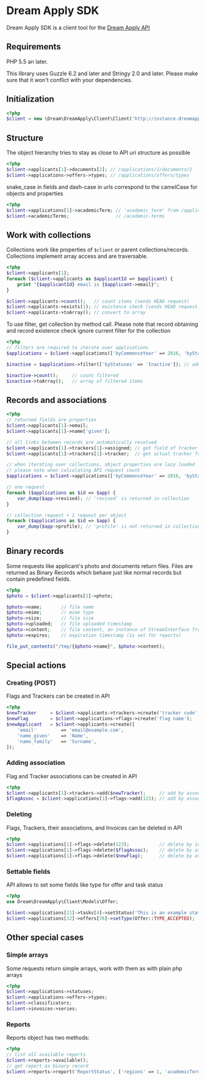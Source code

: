 # Dream Apply SDK

Dream Apply SDK is a client tool for the [Dream Apply API](http://docs.dreamgroup.info/doku.php?id=api:manual)

## Requirements

PHP 5.5 an later. 

This library uses Guzzle 6.2 and later and Stringy 2.0 and later. Please make sure
that it won't conflict with your dependencies.

## Initialization

```php
<?php
$client = new \Dream\DreamApply\Client\Client('http://instance.dreamapply.com/api/', 'abcdefghijklmnopqrstuvwxyz123456');
```

## Structure

The object hierarchy tries to stay as close to API uri structure as possible

```php
<?php
$client->applicants[1]->documents[2]; // /applications/1/documents/2
$client->applications->offers->types; // /applications/offers/types
```

snake_case in fields and dash-case in urls correspond to the camelCase for objects and properties

```php
<?php
$client->applications[1]->academicTerm; // 'academic_term' from /applications/1
$client->academicTerms;                 // /academic-terms
```

## Work with collections

Collections work like properties of ```$client``` or parent collections/records. Collections implement
array access and are traversable.

```php
<?php
$client->applicants[1];
foreach ($client->applicants as $applicantId => $applicant) {
    print "{$applicantId} email is {$applicant->email}";
}

$client->applicants->count();   // count items (sends HEAD request)
$client->applicants->exists(1); // existence check (sends HEAD request)
$client->applicants->toArray(); // convert to array
```

To use filter, get collection by method call. Please note that record obtaining and
record existence check ignore current filter for the collection

```php
<?php
// filters are required to iterate over applications
$applications = $client->applications(['byCommenceYear' => 2016, 'byStatuses' => 'Submitted']);

$inactive = $applications->filter(['byStatuses' => 'Inactive']); // add or override conditions in filter

$inactive->count();     // count filtered
$inactive->toArray();   // array of filtered items
```

## Records and associations

```php
<?php
// returned fields are properties 
$client->applicants[1]->email;
$client->applicants[1]->name['given'];

// all links between records are automatically resolved
$client->applicants[1]->trackers[1]->assigned; // get field of tracker association
$client->applicants[1]->trackers[1]->tracker;  // get actual tracker from association

// when iterating over collections, object properties are lazy loaded
// please note when calculating API request count
$applications = $client->applications(['byCommenceYear' => 2016, 'byStatuses' => 'Submitted']);

// one request
foreach ($applications as $id => $app) {
    var_dump($app->revised); // 'revised' is returned in collection
}

// collection request + 1 request per object
foreach ($applications as $id => $app) {
    var_dump($app->profile); // 'profile' is not returned in collection, we have to request it
}
```

## Binary records

Some requests like applicant's photo and documents return files. Files are returned as Binary Records
which behave just like normal records but contain predefined fields.

```php
<?php
$photo = $client->applicants[1]->photo;

$photo->name;       // file name
$photo->mime;       // mime type
$photo->size;       // file size
$photo->uploaded;   // file uploaded timestamp
$photo->content;    // file content, an instance of StreamInterface from PSR-7
$photo->expires;    // expiration timestamp (is set for reports)

file_put_contents("/tmp/{$photo->name}", $photo->content);
```

## Special actions

### Creating (POST)

Flags and Trackers can be created in API

```php
<?php
$newTracker     = $client->applicants->trackers->create('tracker code', 'notes');
$newFlag        = $client->applications->flags->create('flag name');
$newApplicant   = $client->applicants->create([
    'email'         => 'email@example.com',
    'name_given'    => 'Name',
    'name_family'   => 'Surname',
]);
```

### Adding association

Flag and Tracker associations can be created in API

```php
<?php
$client->applicants[1]->trackers->add($newTracker);     // add by associated object
$flagAssoc = $client->applications[1]->flags->add(123); // add by associated object id, get assoc instance
```

### Deleting

Flags, Trackers, their associations, and Invoices can be deleted in API

```php
<?php
$client->applications[1]->flags->delete(123);           // delete by id
$client->applications[1]->flags->delete($flagAssoc);    // delete by association object
$client->applications[1]->flags->delete($newFlag);      // delete by associated record
```

### Settable fields

API allows to set some fields like type for offer and task status

```php
<?php
use Dream\DreamApply\Client\Models\Offer;

$client->applications[21]->tasks[4]->setStatus('This is an example status of a task.');
$client->applications[32]->offers[76]->setType(Offer::TYPE_ACCEPTED);
```

## Other special cases

### Simple arrays

Some requests return simple arrays, work with them as with plain php arrays

```php
<?php
$client->applications->statuses;
$client->applications->offers->types;
$client->classificators;
$client->invoices->series;
```

### Reports

Reports object has two methods:

```php
<?php
// list all available reports
$client->reports->available();
// get report as binary record
$client->reports->report('ReportStatus', ['regions' => 1, 'academicTerm' => 1, 'institutions' => 1]);
```
